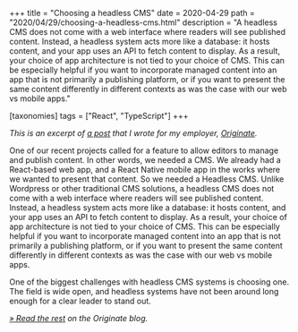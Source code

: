 +++
title = "Choosing a headless CMS"
date = 2020-04-29
path = "2020/04/29/choosing-a-headless-cms.html"
description = "A headless CMS does not come with a web interface where readers will see published content. Instead, a headless system acts more like a database: it hosts content, and your app uses an API to fetch content to display. As a result, your choice of app architecture is not tied to your choice of CMS. This can be especially helpful if you want to incorporate managed content into an app that is not primarily a publishing platform, or if you want to present the same content differently in different contexts as was the case with our web vs mobile apps."

[taxonomies]
tags = ["React", "TypeScript"]
+++

_This is an excerpt of [a post][original] that I wrote for my employer, [Originate][]._

One of our recent projects called for a feature to allow editors to manage and
publish content. In other words, we needed a CMS.  We already had a React-based
web app, and a React Native mobile app in the works where we wanted to present
that content. So we needed a Headless CMS. Unlike Wordpress or other traditional
CMS solutions, a headless CMS does not come with a web interface where readers
will see published content. Instead, a headless system acts more like
a database: it hosts content, and your app uses an API to fetch content to
display. As a result, your choice of app architecture is not tied to your choice
of CMS. This can be especially helpful if you want to incorporate managed
content into an app that is not primarily a publishing platform, or if you want
to present the same content differently in different contexts as was the case
with our web vs mobile apps.

One of the biggest challenges with headless CMS systems is choosing one. The
field is wide open, and headless systems have not been around long enough for
a clear leader to stand out.

_[» Read the rest][original] on the Originate blog._

[original]: https://medium.com/p/choosing-a-headless-cms-4810c259b33?source=email-f7888c2f0f22--writer.postDistributed&sk=f6cbef65e5721137b69bc77fda0d5d4c
[Originate]: https://www.originate.com/
